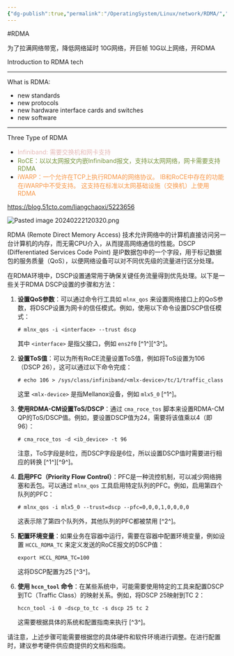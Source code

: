 ```yaml
---
{"dg-publish":true,"permalink":"/OperatingSystem/Linux/network/RDMA/","noteIcon":"3"}
---
```



#RDMA

为了拉满网络带宽，降低网络延时
10G网络，开巨帧
10G以上网络，开RDMA 


Introduction to RDMA tech

---

What is RDMA: 
- new standards
- new protocols
- new hardware interface cards and switches
- new software

---

Three Type of RDMA

- <font color="#e5b9b7">Infiniband: 需要交换机和网卡支持</font>
- <font color="#76923c">RoCE：以以太网报文内嵌Infiniband报文，支持以太网网络，网卡需要支持RDMA</font>
- <font color="#f79646">iWARP：一个允许在TCP上执行RDMA的网络协议。 IB和RoCE中存在的功能在iWARP中不受支持。 这支持在标准以太网基础设施（交换机）上使用RDMA</font>


https://blog.51cto.com/liangchaoxi/5223656


![Pasted image 20240222120320.png](/img/user/OperatingSystem/Linux/network/attachments/Pasted%20image%2020240222120320.png)


RDMA (Remote Direct Memory Access) 技术允许网络中的计算机直接访问另一台计算机的内存，而无需CPU介入，从而提高网络通信的性能。DSCP (Differentiated Services Code Point) 是IP数据包中的一个字段，用于标记数据包的服务质量（QoS），以便网络设备可以对不同优先级的流量进行区分处理。

在RDMA环境中，DSCP设置通常用于确保关键任务流量得到优先处理。以下是一些关于RDMA DSCP设置的步骤和方法：

1. **设置QoS参数**：可以通过命令行工具如 `mlnx_qos` 来设置网络接口上的QoS参数，将DSCP设置为网卡的信任模式。例如，使用以下命令设置DSCP信任模式：
   ```
   # mlnx_qos -i <interface> --trust dscp
   ```
   其中 `<interface>` 是指父接口，例如 `ens2f0` [^1^][^3^]。

2. **设置ToS值**：可以为所有RoCE流量设置ToS值，例如将ToS设置为106（DSCP 26），这可以通过以下命令完成：
   ```
   # echo 106 > /sys/class/infiniband/<mlx-device>/tc/1/traffic_class
   ```
   这里 `<mlx-device>` 是指Mellanox设备，例如 `mlx5_0` [^1^]。

3. **使用RDMA-CM设置ToS/DSCP**：通过 `cma_roce_tos` 脚本来设置RDMA-CM QP的ToS/DSCP值。例如，要设置DSCP值为24，需要将该值乘以4（即96）：
   ```
   # cma_roce_tos -d <ib_device> -t 96
   ```
   注意，ToS字段是8位，而DSCP字段是6位，所以设置DSCP值时需要进行相应的转换 [^1^][^9^]。

4. **启用PFC（Priority Flow Control）**：PFC是一种流控机制，可以减少网络拥塞和丢包。可以通过 `mlnx_qos` 工具启用特定队列的PFC。例如，启用第四个队列的PFC：
   ```
   # mlnx_qos -i mlx5_0 --trust=dscp --pfc=0,0,0,1,0,0,0,0
   ```
   这表示除了第四个队列外，其他队列的PFC都被禁用 [^2^]。

5. **配置环境变量**：如果业务在容器中运行，需要在容器中配置环境变量，例如设置 `HCCL_RDMA_TC` 来定义发送的RoCE报文的DSCP值：
   ```
   export HCCL_RDMA_TC=100
   ```
   这将DSCP配置为25 [^3^]。

6. **使用 `hccn_tool` 命令**：在某些系统中，可能需要使用特定的工具来配置DSCP到TC（Traffic Class）的映射关系。例如，将DSCP 25映射到TC 2：
   ```
   hccn_tool -i 0 -dscp_to_tc -s dscp 25 tc 2
   ```
   这需要根据具体的系统和配置指南来执行 [^3^]。

请注意，上述步骤可能需要根据您的具体硬件和软件环境进行调整。在进行配置时，建议参考硬件供应商提供的文档和指南。
